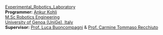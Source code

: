 [Experimental_Robotics_Laboratory](https://corsi.unige.it/en/off.f/2022/ins/60244)<br>
**Programmer:** [Ankur Kohli](https://github.com/ankurkohli007)<br>
[M.Sc Robotics Engineering](https://corsi.unige.it/corsi/10635)<br>
[University of Genoa (UniGe), Italy](https://unige.it/en)<br>
**Supervisor:** [Prof. Luca Buoncompagni](https://rubrica.unige.it/personale/VkRGWFJq) & [Prof. Carmine Tommaso Recchiuto](https://rubrica.unige.it/personale/UkNDWV1r)

